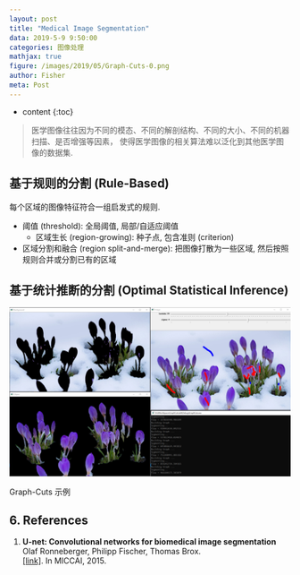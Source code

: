 ```yaml
---
layout: post
title: "Medical Image Segmentation"
data: 2019-5-9 9:50:00
categories: 图像处理
mathjax: true
figure: /images/2019/05/Graph-Cuts-0.png
author: Fisher
meta: Post
---
```


* content
{:toc}

> 医学图像往往因为不同的模态、不同的解剖结构、不同的大小、不同的机器扫描、是否增强等因素， 使得医学图像的相关算法难以泛化到其他医学图像的数据集. 

## 基于规则的分割 (Rule-Based)

每个区域的图像特征符合一组启发式的规则.

* 阈值 (threshold): 全局阈值, 局部/自适应阈值
  * 区域生长 (region-growing): 种子点, 包含准则 (criterion)
* 区域分割和融合 (region split-and-merge): 把图像打散为一些区域, 然后按照规则合并或分割已有的区域

## 基于统计推断的分割 (Optimal Statistical Inference)


<div class="polaroid">
    <img class="cool-img" src="/images/2019/05/Graph-Cuts-2.png" Graph-Cuts/>
    <div class="container">
        <p>Graph-Cuts 示例</p>
    </div>
</div>

## 6. References

1. **U-net: Convolutional networks for biomedical image segmentation**<br />
   Olaf Ronneberger, Philipp Fischer, Thomas Brox. <br />
   [[link]](https://link.springer.com/chapter/10.1007/978-3-319-24574-4_28). In MICCAI, 2015.

